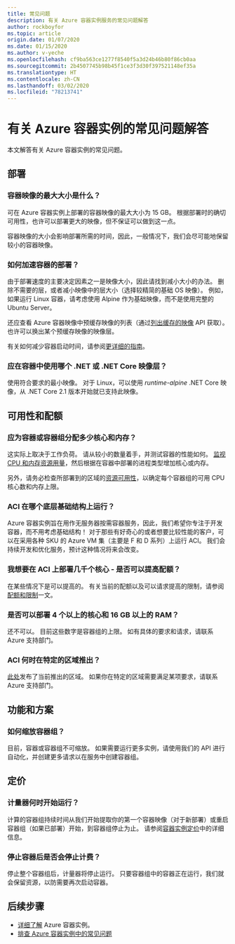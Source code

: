 ```yaml
---
title: 常见问题
description: 有关 Azure 容器实例服务的常见问题解答
author: rockboyfor
ms.topic: article
origin.date: 01/07/2020
ms.date: 01/15/2020
ms.author: v-yeche
ms.openlocfilehash: cf9ba563ce1277f8540f5a3d24b46b80f86cb0aa
ms.sourcegitcommit: 2b4507745b98b45f1ce3f3d30f397521148ef35a
ms.translationtype: HT
ms.contentlocale: zh-CN
ms.lasthandoff: 03/02/2020
ms.locfileid: "78213741"
---
```

# <a name="frequently-asked-questions-about-azure-container-instances"></a>有关 Azure 容器实例的常见问题解答

本文解答有关 Azure 容器实例的常见问题。

## <a name="deployment"></a>部署

### <a name="how-large-can-my-container-image-be"></a>容器映像的最大大小是什么？

可在 Azure 容器实例上部署的容器映像的最大大小为 15 GB。 根据部署时的确切可用性，也许可以部署更大的映像，但不保证可以做到这一点。

容器映像的大小会影响部署所需的时间，因此，一般情况下，我们会尽可能地保留较小的容器映像。

### <a name="how-can-i-speed-up-the-deployment-of-my-container"></a>如何加速容器的部署？

由于部署速度的主要决定因素之一是映像大小，因此请找到减小大小的办法。 删除不需要的层，或者减小映像中的层大小（选择较精简的基础 OS 映像）。 例如，如果运行 Linux 容器，请考虑使用 Alpine 作为基础映像，而不是使用完整的 Ubuntu Server。

<!--Not Available on  Similarly, for Windows containers, use a Nano Server base image if possible. -->

还应查看 Azure 容器映像中预缓存映像的列表（通过[列出缓存的映像](https://docs.microsoft.com/rest/api/container-instances/listcachedimages) API 获取）。 也许可以换出某个预缓存映像的映像层。 

有关如何减少容器启动时间，请参阅[更详细的指南](container-instances-troubleshooting.md#container-takes-a-long-time-to-start)。

<!--Not Available on ### What Windows base OS images are supported?-->

<!--Not Available on #### Windows Server 2016 base image-->
<!--Not Available on #### Windows Server 2019 and client base images (preview)-->

### <a name="what-net-or-net-core-image-layer-should-i-use-in-my-container"></a>应在容器中使用哪个 .NET 或 .NET Core 映像层？ 

使用符合要求的最小映像。 对于 Linux，可以使用 *runtime-alpine* .NET Core 映像，从 .NET Core 2.1 版本开始就已支持此映像。

<!--Not Available on  For Windows, if you are using the full .NET Framework, then you need to use a Windows Server Core image (runtime-only image, such as  *4.7.2-windowsservercore-ltsc2016*). Runtime-only images are smaller but do not support workloads that require the .NET SDK.-->

## <a name="availability-and-quotas"></a>可用性和配额

### <a name="how-many-cores-and-memory-should-i-allocate-for-my-containers-or-the-container-group"></a>应为容器或容器组分配多少核心和内存？

这实际上取决于工作负荷。 请从较小的数量着手，并测试容器的性能如何。 [监视 CPU 和内存资源用量](container-instances-monitor.md)，然后根据在容器中部署的进程类型增加核心或内存。 

另外，请务必检查所部署到的区域的[资源可用性](container-instances-region-availability.md#availability---general)，以确定每个容器组的可用 CPU 核心数和内存上限。 

### <a name="what-underlying-infrastructure-does-aci-run-on"></a>ACI 在哪个底层基础结构上运行？

Azure 容器实例旨在用作无服务器按需容器服务，因此，我们希望你专注于开发容器，而不用考虑基础结构！ 对于那些有好奇心的或者想要比较性能的客户，可以在采用各种 SKU 的 Azure VM 集（主要是 F 和 D 系列）上运行 ACI。 我们会持续开发和优化服务，预计这种情况将来会改变。 

### <a name="i-want-to-deploy-thousand-of-cores-on-aci---can-i-get-my-quota-increased"></a>我想要在 ACI 上部署几千个核心 - 是否可以提高配额？

在某些情况下是可以提高的。 有关当前的配额以及可以请求提高的限制，请参阅[配额和限制](container-instances-quotas.md)一文。

### <a name="can-i-deploy-with-more-than-4-cores-and-16-gb-of-ram"></a>是否可以部署 4 个以上的核心和 16 GB 以上的 RAM？

还不可以。 目前这些数字是容器组的上限。 如有具体的要求和请求，请联系 Azure 支持部门。 

### <a name="when-will-aci-be-in-a-specific-region"></a>ACI 何时在特定的区域推出？

[此处](container-instances-region-availability.md#availability---general)发布了当前推出的区域。 如果你在特定的区域需要满足某项要求，请联系 Azure 支持部门。

## <a name="features-and-scenarios"></a>功能和方案

### <a name="how-do-i-scale-a-container-group"></a>如何缩放容器组？

目前，容器或容器组不可缩放。 如果需要运行更多实例，请使用我们的 API 进行自动化，并创建更多请求以在服务中创建容器组。 

<!--Not Available on ### What features are available to instances running in a custom VNet?-->
<!--Not Available on [deploy container groups in an Azure virtual network](container-instances-vnet.md)-->

## <a name="pricing"></a>定价

### <a name="when-does-the-meter-start-running"></a>计量器何时开始运行？

计算的容器组持续时间从我们开始提取你的第一个容器映像（对于新部署）或重启容器组（如果已部署）开始，到容器组停止为止。 请参阅[容器实例定价](https://www.azure.cn/pricing/details/container-instances/)中的详细信息。

### <a name="do-i-stop-being-charged-when-my-containers-are-stopped"></a>停止容器后是否会停止计费？

停止整个容器组后，计量器将停止运行。 只要容器组中的容器正在运行，我们就会保留资源，以防需要再次启动容器。 

## <a name="next-steps"></a>后续步骤

* [详细了解](container-instances-overview.md) Azure 容器实例。
* [排查 Azure 容器实例中的常见问题](container-instances-troubleshooting.md)

<!-- Update_Description: new article about container instances faq -->
<!--NEW.date: 01/15/2020-->